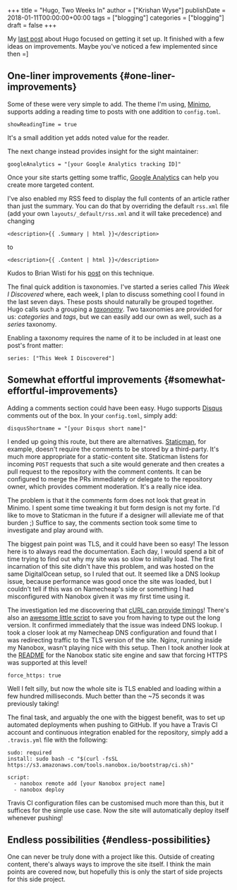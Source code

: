 +++
title = "Hugo, Two Weeks In"
author = ["Krishan Wyse"]
publishDate = 2018-01-11T00:00:00+00:00
tags = ["blogging"]
categories = ["blogging"]
draft = false
+++

My [last post](/posts/hail-hugo) about Hugo focused on getting it set up. It finished with a few
ideas on improvements. Maybe you've noticed a few implemented since then =]


## One-liner improvements {#one-liner-improvements}

Some of these were very simple to add. The theme I'm using, [Minimo](https://minimo.netlify.com/), supports
adding a reading time to posts with one addition to `config.toml`.

```nil
showReadingTime = true
```

It's a small addition yet adds noted value for the reader.

The next change instead provides insight for the sight maintainer:

```nil
googleAnalytics = "[your Google Analytics tracking ID]"
```

Once your site starts getting some traffic, [Google Analytics](https://analytics.google.com/) can help you create
more targeted content.

I've also enabled my RSS feed to display the full contents of an article rather
than just the summary. You can do that by overriding the default `rss.xml` file
(add your own `layouts/_default/rss.xml` and it will take precedence) and
changing

```nil
<description>{{ .Summary | html }}</description>
```

to

```nil
<description>{{ .Content | html }}</description>
```

Kudos to Brian Wisti for his [post](https://randomgeekery.org/2017/09/15/full-content-hugo-feeds/) on this technique.

The final quick addition is taxonomies. I've started a series called _This Week
I Discovered_ where, each week, I plan to discuss something cool I found in the
last seven days. These posts should naturally be grouped together. Hugo calls
such a grouping a [_taxonomy_](https://gohugo.io/content-management/taxonomies/). Two taxonomies are provided for us: _categories_
and _tags_, but we can easily add our own as well, such as a _series_ taxonomy.

Enabling a taxonomy requires the name of it to be included in at least one
post's front matter:

```nil
series: ["This Week I Discovered"]
```


## Somewhat effortful improvements {#somewhat-effortful-improvements}

Adding a comments section could have been easy. Hugo supports [Disqus](https://disqus.com/) comments
out of the box. In your `config.toml`, simply add:

```nil
disqusShortname = "[your Disqus short name]"
```

I ended up going this route, but there are alternatives.  [Staticman](https://staticman.net/), for
example, doesn't require the comments to be stored by a third-party. It's much
more appropriate for a static-content site. Staticman listens for incoming
`POST` requests that such a site would generate and then creates a pull request
to the repository with the comment contents. It can be configured to merge the
PRs immediately or delegate to the repository owner, which provides comment
moderation. It's a really nice idea.

The problem is that it the comments form does not look that great in Minimo. I
spent some time tweaking it but form design is not my forte.  I'd like to move
to Staticman in the future if a designer will alleviate me of that burden ;)
Suffice to say, the comments section took some time to investigate and play
around with.

The biggest pain point was TLS, and it could have been so easy! The lesson here
is to always read the documentation. Each day, I would spend a bit of time
trying to find out why my site was so slow to initially load. The first
incarnation of this site didn't have this problem, and was hosted on the same
DigitalOcean setup, so I ruled that out. It seemed like a DNS lookup issue,
because performance was good once the site was loaded, but I couldn't tell if
this was on Namecheap's side or something I had misconfigured with Nanobox given
it was my first time using it.

The investigation led me discovering that [cURL can provide timings](https://blog.josephscott.org/2011/10/14/timing-details-with-curl/)! There's also
an [awesome little script](https://github.com/mat/dotfiles/blob/master/bin/curlt) to save you from having to type out the long
version. It confirmed immediately that the issue was indeed DNS lookup. I took a
closer look at my Namecheap DNS configuration and found that I was redirecting
traffic to the TLS version of the site. Nginx, running inside my Nanobox, wasn't
playing nice with this setup. Then I took another look at the [README](https://github.com/nanobox-io/nanobox-engine-static/blob/master/README.md) for the
Nanobox static site engine and saw that forcing HTTPS was supported at this
level!

```nil
force_https: true
```

Well I felt silly, but now the whole site is TLS enabled and loading within a
few hundred milliseconds. Much better than the ~75 seconds it was previously
taking!

The final task, and arguably the one with the biggest benefit, was to set up
automated deployments when pushing to GitHub. If you have a Travis CI account
and continuous integration enabled for the repository, simply add a
`.travis.yml` file with the following:

```nil
sudo: required
install: sudo bash -c "$(curl -fsSL https://s3.amazonaws.com/tools.nanobox.io/bootstrap/ci.sh)"

script:
  - nanobox remote add [your Nanobox project name]
  - nanobox deploy
```

Travis CI configuration files can be customised much more than this, but it
suffices for the simple use case. Now the site will automatically deploy itself
whenever pushing!


## Endless possibilities {#endless-possibilities}

One can never be truly done with a project like this. Outside of creating
content, there's always ways to improve the site itself. I think the main points
are covered now, but hopefully this is only the start of side projects for this
side project.
